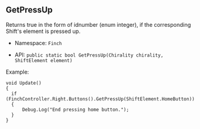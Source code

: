 ## GetPressUp

Returns true in the form of idnumber (enum integer), if the corresponding Shift's element is pressed up.

* Namespace: `Finch`  

* API: `public static bool GetPressUp(Chirality chirality, ShiftElement element)`  

Example:  
```
void Update()
{
  if (FinchController.Right.Buttons().GetPressUp(ShiftElement.HomeButton))
  {
      Debug.Log("End pressing home button.");
  }
}
```

